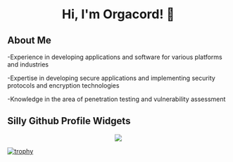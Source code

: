 
<h1 align='center'> Hi, I'm Orgacord! 👋 </h1>

<h2> About Me </h2>
  -Experience in developing applications and software for various platforms and industries

  -Expertise in developing secure applications and implementing security protocols and encryption technologies

  -Knowledge in the area of penetration testing and vulnerability assessment

## Silly Github Profile Widgets
<div align="center"><img src="https://github-readme-stats.vercel.app/api?username=orgacord&show_icons=true&count_private=true&hide_border=true" align="center" /></div>  

[![trophy](https://github-profile-trophy.vercel.app/?username=Orgacord)](https://github.com/ryo-ma/github-profile-trophy)
<!---
Orgacord/Orgacord is a ✨ special ✨ repository because its `README.md` (this file) appears on your GitHub profile.
You can click the Preview link to take a look at your changes.
--->
